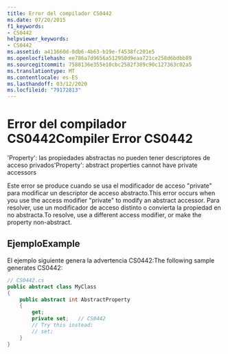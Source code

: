 ```yaml
---
title: Error del compilador CS0442
ms.date: 07/20/2015
f1_keywords:
- CS0442
helpviewer_keywords:
- CS0442
ms.assetid: a411660d-0db6-4b63-b19e-f4538fc201e5
ms.openlocfilehash: ee786a7d9656a512950d9eaa721ce258d6bdbb89
ms.sourcegitcommit: 7588136e355e10cbc2582f389c90c127363c02a5
ms.translationtype: MT
ms.contentlocale: es-ES
ms.lasthandoff: 03/12/2020
ms.locfileid: "79172813"
---
```

# <a name="compiler-error-cs0442"></a><span data-ttu-id="dd5c4-102">Error del compilador CS0442</span><span class="sxs-lookup"><span data-stu-id="dd5c4-102">Compiler Error CS0442</span></span>
<span data-ttu-id="dd5c4-103">'Property': las propiedades abstractas no pueden tener descriptores de acceso privados</span><span class="sxs-lookup"><span data-stu-id="dd5c4-103">'Property': abstract properties cannot have private accessors</span></span>  
  
 <span data-ttu-id="dd5c4-104">Este error se produce cuando se usa el modificador de acceso "private" para modificar un descriptor de acceso abstracto.</span><span class="sxs-lookup"><span data-stu-id="dd5c4-104">This error occurs when you use the access modifier "private" to modify an abstract accessor.</span></span> <span data-ttu-id="dd5c4-105">Para resolver, use un modificador de acceso distinto o convierta la propiedad en no abstracta.</span><span class="sxs-lookup"><span data-stu-id="dd5c4-105">To resolve, use a different access modifier, or make the property non-abstract.</span></span>  
  
## <a name="example"></a><span data-ttu-id="dd5c4-106">Ejemplo</span><span class="sxs-lookup"><span data-stu-id="dd5c4-106">Example</span></span>  
 <span data-ttu-id="dd5c4-107">El ejemplo siguiente genera la advertencia CS0442:</span><span class="sxs-lookup"><span data-stu-id="dd5c4-107">The following sample generates CS0442:</span></span>  
  
```csharp  
// CS0442.cs  
public abstract class MyClass
{  
    public abstract int AbstractProperty
    {  
        get;  
        private set;   // CS0442  
        // Try this instead:  
        // set;  
    }  
}  
```
